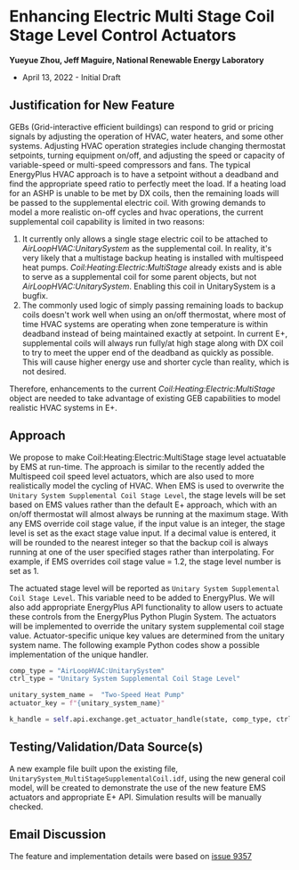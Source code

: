 # Enhancing Electric Multi Stage Coil Stage Level Control Actuators

**Yueyue Zhou, Jeff Maguire, National Renewable Energy Laboratory**

- April 13, 2022 - Initial Draft

## Justification for New Feature

GEBs (Grid-interactive efficient buildings) can respond to grid or pricing signals by adjusting the operation of HVAC, water heaters, and some other systems. Adjusting HVAC operation strategies include changing thermostat setpoints, turning equipment on/off, and adjusting the speed or capacity of variable-speed or multi-speed compressors and fans. The typical EnergyPlus HVAC approach is to have a setpoint without a deadband and find the appropriate speed ratio to perfectly meet the load. If a heating load for an ASHP is unable to be met by DX coils, then the remaining loads will be passed to the supplemental electric coil. With growing demands to model a more realistic on-off cycles and hvac operations, the current supplemental coil capability is limited in two reasons:
1. It currently only allows a single stage electric coil to be attached to *AirLoopHVAC:UnitarySystem* as the supplemental coil. In reality, it's very likely that a multistage backup heating is installed with multispeed heat pumps. *Coil:Heating:Electric:MultiStage* already exists and is able to serve as a supplemental coil for some parent objects, but not *AirLoopHVAC:UnitarySystem*. Enabling this coil in UnitarySystem is a bugfix.
2. The commonly used logic of simply passing remaining loads to backup coils doesn't work well when using an on/off thermostat, where most of time HVAC systems are operating when zone temperature is within deadband instead of being maintained exactly at setpoint. In current E+, supplemental coils will always run fully/at high stage along with DX coil to try to meet the upper end of the deadband as quickly as possible. This will cause higher energy use and shorter cycle than reality, which is not desired. 

Therefore, enhancements to the current *Coil:Heating:Electric:MultiStage* object are needed to take advantage of existing GEB capabilities to model realistic HVAC systems in E+.


## Approach

We propose to make Coil:Heating:Electric:MultiStage stage level actuatable by EMS at run-time. The approach is similar to the recently added the Multispeed coil speed level actuators, which are also used to more realistically model the cycling of HVAC. When EMS is used to overwrite the `Unitary System Supplemental Coil Stage Level`, the stage levels will be set based on EMS values rather than the default E+ approach, which with an on/off thermostat will almost always be running at the maximum stage. With any EMS override coil stage value, if the input value is an integer, the stage level is set as the exact stage value input. If a decimal value is entered, it will be rounded to the nearest integer so that the backup coil is always running at one of the user specified stages rather than interpolating. For example, if EMS overrides coil stage value = 1.2, the stage level number is set as 1.

The actuated stage level will be reported as `Unitary System Supplemental Coil Stage Level`. This variable need to be added to EnergyPlus.
We will also add appropriate EnergyPlus API functionality to allow users to actuate these controls from the EnergyPlus Python Plugin System. The actuators will be implemented to override the unitary system supplemental coil stage value. Actuator-specific unique key values are determined from the unitary system name. The following example Python codes show a possible implementation of the unique handler.

```python
comp_type = "AirLoopHVAC:UnitarySystem"
ctrl_type = "Unitary System Supplemental Coil Stage Level"

unitary_system_name =  "Two-Speed Heat Pump"
actuator_key = f"{unitary_system_name}"

k_handle = self.api.exchange.get_actuator_handle(state, comp_type, ctrl_type, actuator_key)
```

## Testing/Validation/Data Source(s)

A new example file built upon the existing file, `UnitarySystem_MultiStageSupplementalCoil.idf`, using the new general coil model, will be created to demonstrate the use of the new feature EMS actuators and appropriate E+ API. Simulation results will be manually checked.

## Email Discussion

The feature and implementation details were based on [issue 9357](https://github.com/NREL/EnergyPlus/issues/9357)